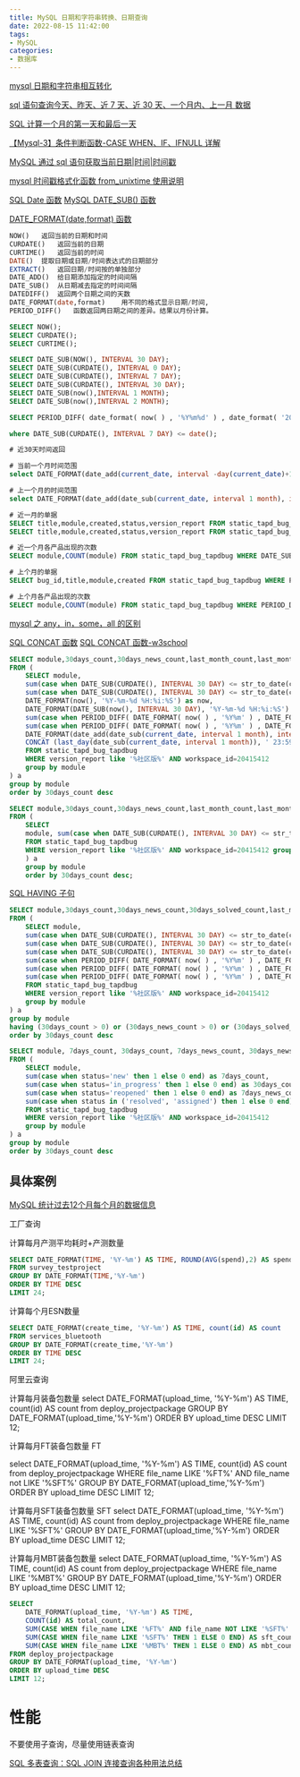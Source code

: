 ```yaml
---
title: MySQL 日期和字符串转换、日期查询
date: 2022-08-15 11:42:00
tags:
- MySQL
categories:
- 数据库
---
```



[mysql 日期和字符串相互转化](https://blog.csdn.net/qq_33157666/article/details/78385115)

[sql 语句查询今天、昨天、近 7 天、近 30 天、一个月内、上一月 数据](https://blog.csdn.net/allWords/article/details/78357307)

[SQL 计算一个月的第一天和最后一天](https://geek-docs.com/sql/sql-examples/sql-calculation-on-the-first-day-of-a-month-and-the-last-day.html)

[【Mysql-3】条件判断函数-CASE WHEN、IF、IFNULL 详解](https://cloud.tencent.com/developer/article/1698429)

[MySQL 通过 sql 语句获取当前日期|时间|时间戳](https://blog.csdn.net/llwan/article/details/40345349)

[mysql 时间戳格式化函数 from_unixtime 使用说明](https://blog.csdn.net/fdipzone/article/details/51018930)

[SQL Date 函数](https://www.w3school.com.cn/sql/sql_dates.asp)
[MySQL DATE_SUB() 函数](https://www.w3school.com.cn/sql/func_date_sub.asp)

[DATE_FORMAT(date,format) 函数](https://www.w3school.com.cn/sql/func_date_format.asp)


```sql
NOW()	返回当前的日期和时间
CURDATE()	返回当前的日期
CURTIME()	返回当前的时间
DATE()	提取日期或日期/时间表达式的日期部分
EXTRACT()	返回日期/时间按的单独部分
DATE_ADD()	给日期添加指定的时间间隔
DATE_SUB()	从日期减去指定的时间间隔
DATEDIFF()	返回两个日期之间的天数
DATE_FORMAT(date,format)	用不同的格式显示日期/时间,
PERIOD_DIFF()   函数返回两日期之间的差异。结果以月份计算。

SELECT NOW();
SELECT CURDATE();
SELECT CURTIME();

SELECT DATE_SUB(NOW(), INTERVAL 30 DAY);
SELECT DATE_SUB(CURDATE(), INTERVAL 0 DAY);
SELECT DATE_SUB(CURDATE(), INTERVAL 7 DAY);
SELECT DATE_SUB(CURDATE(), INTERVAL 30 DAY);
SELECT DATE_SUB(now(),INTERVAL 1 MONTH);
SELECT DATE_SUB(now(),INTERVAL 2 MONTH);

SELECT PERIOD_DIFF( date_format( now( ) , '%Y%m%d' ) , date_format( '2022-05-13 19:26:29', '%Y%m' ) ) =1;

where DATE_SUB(CURDATE(), INTERVAL 7 DAY) <= date();
```
```sql
# 近30天时间返回

# 当前一个月时间范围
select DATE_FORMAT(date_add(current_date, interval -day(current_date)+1 day ), '%Y-%m-%d %H:%i:%S') firstday, CONCAT (last_day(current_date), ' 23:59:59') lastday;

# 上一个月的时间范围
select DATE_FORMAT(date_add(date_sub(current_date, interval 1 month), interval -day(current_date)+1 day), '%Y-%m-%d %H:%i:%S') firstday, CONCAT (last_day(date_sub(current_date, interval 1 month)), ' 23:59:59') lastday;

# 近一月的单据
SELECT title,module,created,status,version_report FROM static_tapd_bug_tapdbug WHERE DATE_SUB(CURDATE(), INTERVAL 30 DAY) <= str_to_date(created, '%Y-%m-%d %H:%i:%S') AND workspace_id=20415412;
SELECT title,module,created,status,version_report FROM static_tapd_bug_tapdbug WHERE DATE_SUB(CURDATE(), INTERVAL 30 DAY) <= str_to_date(created, '%Y-%m-%d %H:%i:%S') AND status in ('new','in_progress','reopened')  AND workspace_id=20415412;

# 近一个月各产品出现的次数
SELECT module,COUNT(module) FROM static_tapd_bug_tapdbug WHERE DATE_SUB(CURDATE(), INTERVAL 30 DAY) <= str_to_date(created, '%Y-%m-%d %H:%i:%S') AND workspace_id=20415412 group by module;

# 上个月的单据
SELECT bug_id,title,module,created FROM static_tapd_bug_tapdbug WHERE PERIOD_DIFF( date_format( now( ) , '%Y%m' ) , date_format( str_to_date(created, '%Y-%m-%d %H:%i:%S'), '%Y%m' ) ) =1 AND workspace_id=20415412 group by module;

# 上个月各产品出现的次数
SELECT module,COUNT(module) FROM static_tapd_bug_tapdbug WHERE PERIOD_DIFF( date_format( now( ) , '%Y%m' ) , date_format( str_to_date(created, '%Y-%m-%d %H:%i:%S'), '%Y%m' ) ) =1 AND workspace_id=20415412 group by module;
```

[mysql 之 any，in，some，all 的区别](https://blog.csdn.net/LY_Dengle/article/details/78027398)


[SQL CONCAT 函数](https://wiki.jikexueyuan.com/project/sql/useful-functions/concat-function.html)
[SQL CONCAT 函数-w3school](https://www.w3school.com.cn/sql/sql_func_count.asp)
```sql
SELECT module,30days_count,30days_news_count,last_month_count,last_month_news_count,now,30days,last_month_firstday,last_month_lastday
FROM (
    SELECT module,
    sum(case when DATE_SUB(CURDATE(), INTERVAL 30 DAY) <= str_to_date(created, '%Y-%m-%d %H:%i:%S') then 1 else 0 end) as 30days_count,
    sum(case when DATE_SUB(CURDATE(), INTERVAL 30 DAY) <= str_to_date(created, '%Y-%m-%d %H:%i:%S') AND status in ('new','in_progress','reopened') then 1 else 0 end) as 30days_news_count,
    DATE_FORMAT(now(), '%Y-%m-%d %H:%i:%S') as now,
    DATE_FORMAT(DATE_SUB(now(), INTERVAL 30 DAY), '%Y-%m-%d %H:%i:%S') as 30days,
    sum(case when PERIOD_DIFF( DATE_FORMAT( now( ) , '%Y%m' ) , DATE_FORMAT( str_to_date(created, '%Y-%m-%d %H:%i:%S'), '%Y%m' ) ) =1 then 1 else 0 end) as last_month_count,
    sum(case when PERIOD_DIFF( DATE_FORMAT( now( ) , '%Y%m' ) , DATE_FORMAT( str_to_date(created, '%Y-%m-%d %H:%i:%S'), '%Y%m' ) ) =1 AND status in ('new','in_progress','reopened') then 1 else 0 end) as last_month_news_count,
    DATE_FORMAT(date_add(date_sub(current_date, interval 1 month), interval -day(current_date)+1 day), '%Y-%m-%d %H:%i:%S') last_month_firstday,
    CONCAT (last_day(date_sub(current_date, interval 1 month)), ' 23:59:59') last_month_lastday
    FROM static_tapd_bug_tapdbug 
    WHERE version_report like '%社区版%' AND workspace_id=20415412
    group by module
) a
group by module
order by 30days_count desc
```
```sql
SELECT module,30days_count,30days_news_count,last_month_count,last_month_news_count 
FROM ( 
    SELECT 
    module, sum(case when DATE_SUB(CURDATE(), INTERVAL 30 DAY) <= str_to_date(created, '%Y-%m-%d %H:%i:%S') then 1 else 0 end) as 30days_count, sum(case when DATE_SUB(CURDATE(), INTERVAL 30 DAY) <= str_to_date(created, '%Y-%m-%d %H:%i:%S') AND status in ('new','in_progress','reopened') then 1 else 0 end) as 30days_news_count, sum(case when PERIOD_DIFF( date_format( now( ) , '%Y%m' ) , date_format( str_to_date(created, '%Y-%m-%d %H:%i:%S'), '%Y%m' ) ) =1 then 1 else 0 end) as last_month_count, sum(case when PERIOD_DIFF( date_format( now( ) , '%Y%m' ) , date_format( str_to_date(created, '%Y-%m-%d %H:%i:%S'), '%Y%m' ) ) =1 AND status in ('new','in_progress','reopened') then 1 else 0 end) as last_month_news_count 
    FROM static_tapd_bug_tapdbug  
    WHERE version_report like '%社区版%' AND workspace_id=20415412 group by module
    ) a 
    group by module 
    order by 30days_count desc;
```


[SQL HAVING 子句](https://www.runoob.com/sql/sql-having.html)
```sql
SELECT module,30days_count,30days_news_count,30days_solved_count,last_month_count,last_month_news_count,last_month_solved_count
FROM (
    SELECT module,
    sum(case when DATE_SUB(CURDATE(), INTERVAL 30 DAY) <= str_to_date(created, '%Y-%m-%d %H:%i:%S') then 1 else 0 end) as 30days_count,
    sum(case when DATE_SUB(CURDATE(), INTERVAL 30 DAY) <= str_to_date(created, '%Y-%m-%d %H:%i:%S') AND status in ('new','in_progress','reopened') then 1 else 0 end) as 30days_news_count,
    sum(case when DATE_SUB(CURDATE(), INTERVAL 30 DAY) <= str_to_date(created, '%Y-%m-%d %H:%i:%S') AND status in ('resolved','assigned','verified') then 1 else 0 end) as 30days_solved_count,
    sum(case when PERIOD_DIFF( DATE_FORMAT( now( ) , '%Y%m' ) , DATE_FORMAT( str_to_date(created, '%Y-%m-%d %H:%i:%S'), '%Y%m' ) ) =1 then 1 else 0 end) as last_month_count,
    sum(case when PERIOD_DIFF( DATE_FORMAT( now( ) , '%Y%m' ) , DATE_FORMAT( str_to_date(created, '%Y-%m-%d %H:%i:%S'), '%Y%m' ) ) =1 AND status in ('new','in_progress','reopened') then 1 else 0 end) as last_month_news_count,
    sum(case when PERIOD_DIFF( DATE_FORMAT( now( ) , '%Y%m' ) , DATE_FORMAT( str_to_date(created, '%Y-%m-%d %H:%i:%S'), '%Y%m' ) ) =1 AND status in ('resolved','assigned','verified') then 1 else 0 end) as last_month_solved_count
    FROM static_tapd_bug_tapdbug 
    WHERE version_report like '%社区版%' AND workspace_id=20415412
    group by module
) a
group by module
having (30days_count > 0) or (30days_news_count > 0) or (30days_solved_count > 0) or (last_month_count > 0) or (last_month_news_count > 0) or (last_month_solved_count > 0)
order by 30days_count desc 
```

```sql
SELECT module, 7days_count, 30days_count, 7days_news_count, 30days_news_count
FROM (
    SELECT module, 
    sum(case when status='new' then 1 else 0 end) as 7days_count,
    sum(case when status='in_progress' then 1 else 0 end) as 30days_count,
    sum(case when status='reopened' then 1 else 0 end) as 7days_news_count,
    sum(case when status in ('resolved', 'assigned') then 1 else 0 end) as 30days_news_count
    FROM static_tapd_bug_tapdbug
    WHERE version_report like '%社区版%' AND workspace_id=20415412 
    group by module
) a
group by module
order by 30days_count desc
```

## 具体案例

[MySQL 统计过去12个月每个月的数据信息](https://blog.csdn.net/liudachu/article/details/109258858)

工厂查询

计算每月产测平均耗时+产测数量
```sql
SELECT DATE_FORMAT(TIME, '%Y-%m') AS TIME, ROUND(AVG(spend),2) AS spend , count(id) AS count 
FROM survey_testproject
GROUP BY DATE_FORMAT(TIME,'%Y-%m')
ORDER BY TIME DESC
LIMIT 24;
```


计算每个月ESN数量
```sql
SELECT DATE_FORMAT(create_time, '%Y-%m') AS TIME, count(id) AS count 
FROM services_bluetooth
GROUP BY DATE_FORMAT(create_time,'%Y-%m')
ORDER BY TIME DESC
LIMIT 24;
```

阿里云查询


计算每月装备包数量
select DATE_FORMAT(upload_time, '%Y-%m') AS TIME, count(id) AS count 
from deploy_projectpackage
GROUP BY DATE_FORMAT(upload_time,'%Y-%m')
ORDER BY upload_time DESC
LIMIT 12;


计算每月FT装备包数量 FT

select DATE_FORMAT(upload_time, '%Y-%m') AS TIME, count(id) AS count 
from deploy_projectpackage
WHERE file_name LIKE '%FT%'
AND file_name not LIKE '%SFT%'
GROUP BY DATE_FORMAT(upload_time,'%Y-%m')
ORDER BY upload_time DESC
LIMIT 12;


计算每月SFT装备包数量 SFT
select DATE_FORMAT(upload_time, '%Y-%m') AS TIME, count(id) AS count 
from deploy_projectpackage
WHERE file_name LIKE '%SFT%'
GROUP BY DATE_FORMAT(upload_time,'%Y-%m')
ORDER BY upload_time DESC
LIMIT 12;


计算每月MBT装备包数量
select DATE_FORMAT(upload_time, '%Y-%m') AS TIME, count(id) AS count 
from deploy_projectpackage
WHERE file_name LIKE '%MBT%'
GROUP BY DATE_FORMAT(upload_time,'%Y-%m')
ORDER BY upload_time DESC
LIMIT 12;

```sql
SELECT
    DATE_FORMAT(upload_time, '%Y-%m') AS TIME,
    COUNT(id) AS total_count,
    SUM(CASE WHEN file_name LIKE '%FT%' AND file_name NOT LIKE '%SFT%' THEN 1 ELSE 0 END) AS ft_count,
    SUM(CASE WHEN file_name LIKE '%SFT%' THEN 1 ELSE 0 END) AS sft_count,
    SUM(CASE WHEN file_name LIKE '%MBT%' THEN 1 ELSE 0 END) AS mbt_count
FROM deploy_projectpackage
GROUP BY DATE_FORMAT(upload_time, '%Y-%m')
ORDER BY upload_time DESC
LIMIT 12;
```

# 性能

不要使用子查询，尽量使用链表查询

[SQL 多表查询：SQL JOIN 连接查询各种用法总结](https://zhuanlan.zhihu.com/p/68136613)